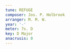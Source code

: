 ```yaml
---
tune: REFUGE
composer: Jos. P. Holbrook
arranger: M. M. W.
year: '-'
meter: 7s. D
key: D Major
anacrusis: 0
---
```

